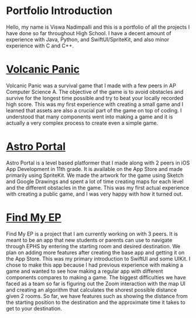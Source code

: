 # Portfolio Introduction
Hello, my name is Viswa Nadimpalli and this is a portfolio of all the projects I have done so far throughout High School. I have a decent amount of experience with Java, Python, and SwiftUI/SpriteKit, and also minor experience with C and C++.

# [Volcanic Panic](https://github.com/EPHS-Java-2020/final-post-ap-project-2020-team-idk-name)
Volcanic Panic was a survival game that I made with a few peers in AP Computer Science A. The objective of the game is to avoid obstacles and survive for the longest time possible and try to beat your locally recorded high score. This was my first experience with creating a small game and I learned that assets are also a crucial part of the game on top of coding. I understood that many components went into making a game and it is actually a very complex process to create even a simple game.

# [Astro Portal](https://github.com/EPHS-iOS/Astro-Portal)
Astro Portal is a level based platformer that I made along with 2 peers in iOS App Development in 11th grade. It is available on the App Store and made primarily using SpriteKit. We made the artwork for the game using Sketch and Google Drawings and spent a lot of time creating maps for each level and the different obstacles in the game. This was my first actual experience with creating a public game, and I was very happy with how it turned out.

# [Find My EP](https://github.com/sarthyparty/Find-My-EP)
Find My EP is a project that I am currently working on with 3 peers. It is meant to be an app that new students or parents can use to navigate through EPHS by entering the starting room and desired destination. We plan on adding more features after creating the base app and getting it on the App Store. This was my primary introduction to SwiftUI and some UIKit. I chose to make this app because I had previous experience with making a game and wanted to see how making a regular app with different components compares to making a game. The biggest difficulties we have faced as a team so far is figuring out the Zoom interaction with the map UI and creating an algorithm that calculates the shorest possible distance given 2 rooms. So far, we have features such as showing the distance from the starting position to the destination and the approximate time it takes to get to your destination.
